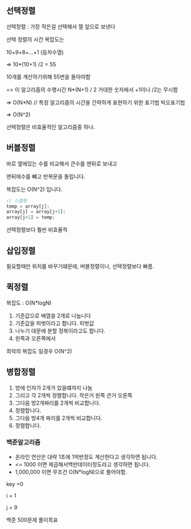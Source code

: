 ## 선택정렬

선택정렬 : 가장 작은걸 선택해서 젤 앞으로 보낸다

선택 정렬의 시간 복잡도는 

10+9+8+...+1 (등차수열)

=> 10*(10+1) /2 = 55

10개를 계산하기위해 55번을 돌아야함

=> 이 알고리즘의 수행시간 N*(N+1) / 2 거대한 숫자에서 +1이나 /2는 무시함

=> O(N*N) // 특정 알고리즘의 시간을 간략하게 표현하기 위한 표기법 빅오표기법

=> O(N^2)

선택정렬은 비효율적인 알고리즘중 하나.





## 버블정렬

바로 옆에있는 수를 비교해서 큰수를 맨뒤로 보내고 

맨뒤에수를 뺴고 반복문을 돌립니다.

복잡도는 O(N^2) 입니다.

```js
// 스왑핑
temp = array[j];
array[j] = array[j+1];
array[j+1] = temp;
```

선택정렬보다 훨씬 비효율적



## 삽입정렬

필요할때만 위치를 바꾸기떄문에, 버블정렬이나, 선택정렬보다 빠름.



## 퀵정렬

복잡도 : O(N*logN)

1. 기준값으로 배열을 2개로 나눕니다
2. 기준값을 피벗이라고 합니다. 피벗값
3. 나누기 대문에 분할 정복이라고도 합니다.
4. 왼쪽과 오른쪽에서 

최악의 복잡도 일경우 O(N^2)



## 병합정렬

1. 방에 인자가 2개가 있을떄까지 나눔
2. 그리고 각 2개씩 정렬합니다. 작은거 왼쪽 큰거 오른쪽
3. 그다음 방2개짜리를 2개씩 비교합니다.
4. 정렬합니다.
5. 그다음 방4개 짜리를 2개씩 비교합니다.
6. 정렬합니다.













### 백준알고리즘

+ 온라인 연산은 대략 1초에 1억번정도 계산한다고 생각하면 됩니다.
+ <= 1000 이면 제곱해서백만데이터정도라고 생각하면 됩니다.
+ 1,000,000 이면 무조건 O(N*logN)으로 풀어야함.



key =0

i = 1

j = 9

백준 500문제 풀이목표